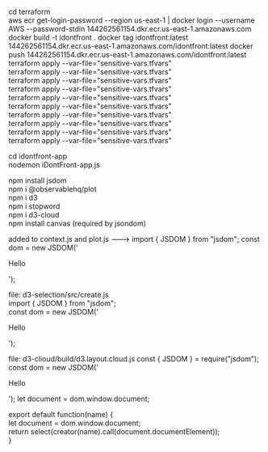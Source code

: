 cd terraform  
aws ecr get-login-password --region us-east-1 | docker login --username AWS --password-stdin 144262561154.dkr.ecr.us-east-1.amazonaws.com
docker build -t idontfront .
docker tag idontfront:latest 144262561154.dkr.ecr.us-east-1.amazonaws.com/idontfront:latest
docker push 144262561154.dkr.ecr.us-east-1.amazonaws.com/idontfront:latest
terraform apply --var-file="sensitive-vars.tfvars"  
terraform apply --var-file="sensitive-vars.tfvars"  
terraform apply --var-file="sensitive-vars.tfvars"  
terraform apply --var-file="sensitive-vars.tfvars"  
terraform apply --var-file="sensitive-vars.tfvars"  
terraform apply --var-file="sensitive-vars.tfvars"  
terraform apply --var-file="sensitive-vars.tfvars"  
terraform apply --var-file="sensitive-vars.tfvars"  
terraform apply --var-file="sensitive-vars.tfvars"  
terraform apply --var-file="sensitive-vars.tfvars"  

cd idontfront-app   
nodemon iDontFront-app.js   
  
  
npm install jsdom  
npm i @observablehq/plot  
npm i d3  
npm i stopword  
npm i d3-cloud  
npm install canvas  (required by jsondom)  
<!-- npm i puppeteer   -->
  
  
  
added to context.js and plot.js --->
import { JSDOM } from "jsdom";
const dom = new JSDOM('<!DOCTYPE html><p>Hello</p>');


file: d3-selection/src/create.js  
import { JSDOM } from "jsdom";  
const dom = new JSDOM('<!DOCTYPE html><p>Hello</p>');  

file: d3-clioud/build/d3.layout.cloud.js
const { JSDOM } = require("jsdom");
const dom = new JSDOM('<!DOCTYPE html><p>Hello</p>');
let document = dom.window.document;

export default function(name) {  
  let document = dom.window.document;  
  return select(creator(name).call(document.documentElement));  
}  
